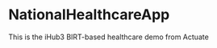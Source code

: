 NationalHealthcareApp
=====================

This is the iHub3 BIRT-based healthcare demo from Actuate
